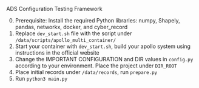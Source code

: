 ADS Configuration Testing Framework

0. Prerequisite: Install the required Python libraries: numpy, Shapely, pandas, networkx, docker, and cyber_record
1. Replace `dev_start.sh` file with the script under `/data/scripts/apollo_multi_container/`
2. Start your container with `dev_start.sh`, build your apollo system using instructions in the official website
3. Change the IMPORTANT CONFIGURATION and DIR values in `config.py` according to your environment. Place the project under `DIR_ROOT`
4. Place initial records under `/data/records`, run `prepare.py`
4. Run `python3 main.py`